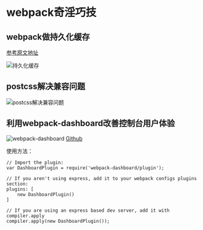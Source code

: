 # webpack奇淫巧技
## webpack做持久化缓存
[参考原文地址](https://juejin.im/entry/5a0567f9518825293b4fc74e?utm_source=gold_browser_extension)

![持久化缓存](https://t1.picb.cc/uploads/2017/12/04/p5OwL.png)

## postcss解决兼容问题
![postcss解决兼容问题](https://t1.picb.cc/uploads/2017/12/04/p5ALi.png)

## 利用webpack-dashboard改善控制台用户体验
![webpack-dashboard](https://t1.picb.cc/uploads/2017/12/04/p58hv.png)
[Github](https://github.com/FormidableLabs/webpack-dashboard)

使用方法：

```
// Import the plugin:
var DashboardPlugin = require('webpack-dashboard/plugin');

// If you aren't using express, add it to your webpack configs plugins section:
plugins: [
    new DashboardPlugin()
]

// If you are using an express based dev server, add it with compiler.apply
compiler.apply(new DashboardPlugin());
```